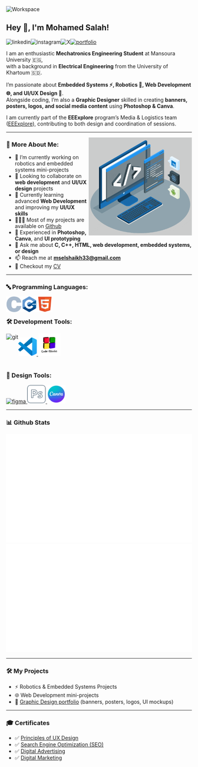 <img src="https://github.com/SP-XD/SP-XD/blob/main/images/dev-working_rounded.gif?raw=true" alt="Workspace" width="40%"/>

## Hey 👋, I'm Mohamed Salah!
<a href="https://www.linkedin.com/in/mohamed-salah-254066355/" target="_blank"><img align='left' alt="linkedin" src="https://raw.githubusercontent.com/rahul-jha98/rahul-jha98/561d474902b59c7429ec22bb73e225696c27b202/assets/linkedin.svg" height='18px'/></a>
<a href="https://www.instagram.com/mohamed_salah_siddig/" target="_blank"><img align='left' alt="instagram" src="https://cdn-icons-png.flaticon.com/512/2111/2111463.png" height='18px'/></a>
<a href="https://x.com/MoeSalah020?t=03WTXkoJvgPOVu9lSZjkGg&s=09" target="_blank"> <img align='left' alt="X" src="https://cdn-icons-png.flaticon.com/512/5968/5968958.png" height='18px'/></a>
<a href="https://mostaql.com/u/Moe_Salah/portfolio" target="_blank"><img alt="portfolio" src="https://cdn-icons-png.flaticon.com/512/3135/3135679.png" height='18px'/></a>

I am an enthusiastic **Mechatronics Engineering Student** at Mansoura University 🇪🇬,  
with a background in **Electrical Engineering** from the University of Khartoum 🇸🇩.  

I’m passionate about **Embedded Systems ⚡, Robotics 🤖, Web Development 🌐, and UI/UX Design 🎨**.  
Alongside coding, I’m also a **Graphic Designer** skilled in creating **banners, posters, logos, and social media content** using **Photoshop & Canva**.  

I am currently part of the **EEExplore** program’s Media & Logistics team (<a href="https://linktr.ee/EEExplore" target="_blank">EEExplore</a>), contributing to both design and coordination of sessions.  

---

<img align="right" alt="GIF" src="https://github.com/MoeSalah020/MoeSalah020/blob/main/techstack.gif" width="280px"/>

### 🧐 More About Me:
- 🔭 I’m currently working on robotics and embedded systems mini-projects  
- 🤝 Looking to collaborate on **web development** and **UI/UX design** projects  
- 🌱 Currently learning advanced **Web Development** and improving my **UI/UX skills**  
- 👨🏻‍💻 Most of my projects are available on <a href="https://github.com/MoeSalah020" target="_blank">Github</a>  
- 🎨 Experienced in **Photoshop, Canva**, and **UI prototyping**  
- 💬 Ask me about **C, C++, HTML, web development, embedded systems, or design**  
- 📫 Reach me at **mselshaikh33@gmail.com**  
- 📝 Checkout my <a href="./Mohamed Salah's CV.pdf" target="_blank">CV</a>

---

### 🔤 Programming Languages:
<a href="https://www.cprogramming.com/" target="_blank"> <img align="left" alt="C" height ="42px" src="https://raw.githubusercontent.com/devicons/devicon/master/icons/c/c-original.svg"> </a>
<a href="https://isocpp.org/" target="_blank"> <img align="left" alt="C++" height ="42px" src="https://raw.githubusercontent.com/devicons/devicon/master/icons/cplusplus/cplusplus-original.svg"> </a>
<a href="https://developer.mozilla.org/en-US/docs/Web/HTML" target="_blank"> <img align="left" alt="HTML" height ="42px" src="https://raw.githubusercontent.com/devicons/devicon/master/icons/html5/html5-original.svg"> </a>
<br><br>

### 🛠️ Development Tools:
<a href="https://git-scm.com/" target="_blank"> <img src="https://raw.githubusercontent.com/rahul-jha98/github_readme_icons/main/language_and_tools/square/git-scm/git-scm.svg" align="left" alt="git" height='60px'/> </a>
<a href="https://code.visualstudio.com/" target="_blank"> <img src="https://raw.githubusercontent.com/devicons/devicon/master/icons/vscode/vscode-original.svg" alt="vscode" height='50px'/> </a>
<a href="http://www.codeblocks.org/" target="_blank"> <img src="./Code Blocks.png" alt="codeblocks" height='60px'/> </a>
<br><br>

### 🎨 Design Tools:
<a href="https://www.figma.com/" target="_blank"> <img src="https://raw.githubusercontent.com/rahul-jha98/github_readme_icons/main/language_and_tools/square/figma/figma.svg" alt="figma" height='50px'/> </a>
<a href="https://www.adobe.com/products/photoshop.html" target="_blank"> <img src="https://raw.githubusercontent.com/devicons/devicon/master/icons/photoshop/photoshop-line.svg" alt="photoshop" height='50px'/> </a>
<a href="https://www.canva.com/" target="_blank"> <img src="Canva Logo.png" alt="canva" height='50px'/> </a>

---

### 📊 Github Stats
<a href="https://github.com/rahul-jha98/github-stats-transparent" target="_blank">
  
![Stats Overview](https://raw.githubusercontent.com/rahul-jha98/github-stats-transparent/output/generated/overview.svg)
![Most Used Languages](https://raw.githubusercontent.com/rahul-jha98/github-stats-transparent/output/generated/languages.svg)

</a>

---

### 🛠️ My Projects
- ⚡ Robotics & Embedded Systems Projects  
- 🌐 Web Development mini-projects  
- 🎨 <a href="https://mostaql.com/u/Moe_Salah/portfolio" target="_blank">Graphic Design portfolio</a> (banners, posters, logos, UI mockups)  

---

### 🎓 Certificates
- ✅ <a href="./UX Design Certificate.pdf" target="_blank">Principles of UX Design</a>  
- ✅ <a href="SEO Certificate.pdf" target="_blank">Search Engine Optimization (SEO)</a>  
- ✅ <a href="./Digital Advertising Certificate.pdf">Digital Advertising</a>  
- ✅ <a href="./Digital Marketing Certificate.pdf" target="_blank">Digital Marketing</a>  
